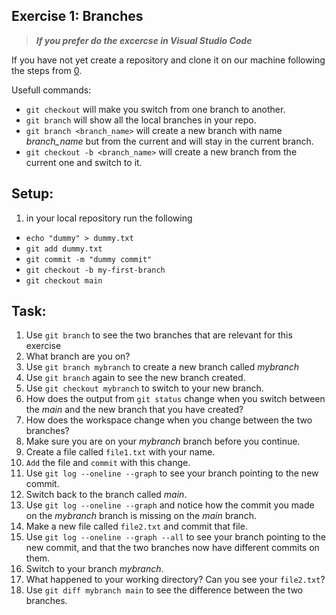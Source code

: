 ## Exercise 1: Branches

> ***If you prefer do the excercse in Visual Studio Code***

If you have not yet create a repository and clone it on our machine following the steps from [0](../exercises/create_new_github_repo.exercise.md).

Usefull commands:
-  `git checkout` will make you switch from one branch to another.
- `git branch` will show all the local branches in your repo.
- `git branch <branch_name>` will create a new branch with name _branch_name_ but from the current and will stay in the current branch.
- `git checkout -b <branch_name>` will create a new branch from the current one and switch to it.






## Setup:

1. in your local repository run the following
 - `echo "dummy" > dummy.txt`
 - `git add dummy.txt`
 - `git commit -m "dummy commit"`
 - `git checkout -b my-first-branch`
 - `git checkout main`


## Task:

1.  Use `git branch` to see the two branches that are relevant for this exercise
2. What branch are you on?
3. Use `git branch mybranch` to create a new branch called _mybranch_
4. Use `git branch` again to see the new branch created.
5. Use `git checkout mybranch` to switch to your new branch.
6. How does the output from `git status` change when you switch between the _main_ and the new branch that you have created?
7. How does the workspace change when you change between the two branches?
8. Make sure you are on your _mybranch_ branch before you continue.
9. Create a file called `file1.txt` with your name.
10. `Add` the file and `commit` with this change.
11. Use `git log --oneline --graph` to see your branch pointing to the new commit.
12. Switch back to the branch called _main_.
13. Use `git log --oneline --graph` and notice how the commit you made on the _mybranch_ branch is missing on the _main_ branch.
14. Make a new file called `file2.txt` and commit that file.
15. Use `git log --oneline --graph --all` to see your branch pointing to the new commit, and that the two branches now have different commits on them.
16. Switch to your branch _mybranch_.
17. What happened to your working directory? Can you see your `file2.txt`?
18. Use `git diff mybranch main` to see the difference between the two branches.
